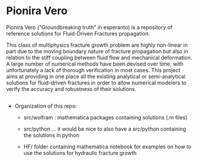 # Pionira Vero

Pionira Vero ("Groundbreaking truth" in esperanto) is a repository of 
reference solutions for Fluid-Driven Fractures propagation.

This class of multiphysics fracture growth problem are highly non-linear in part due to the moving boundary nature of fracture propagation but also in relation to the stiff coupling between fluid flow and mechanical deformation.
A large number of numerical methods have been devised over time, with unfortunately a lack of thorough verification in most cases. This project aims at providing in one place all the existing analytical or semi-analytical solutions for fluid-driven fractures in order to allow numerical modelers to verify the accuracy and robustness of their solutions.

##

- Organization of this repo:
  - src/wolfram : mathematica packages containing solutions (.m files)
  
  - src/python ... it would be nice to also have a src/python containing the solutions in python

  - HF/  folder containing mathematica notebook for examples on how to use the solutions for hydraulic fracture growth


